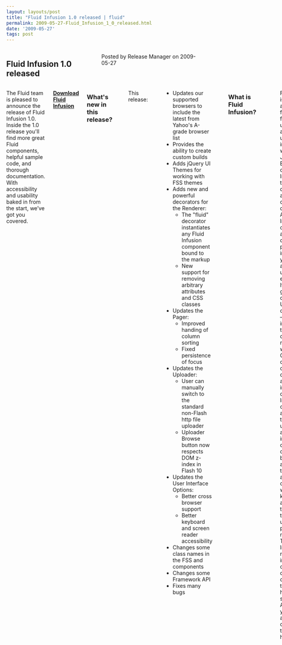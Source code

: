 ```yaml
---
layout: layouts/post
title: "Fluid Infusion 1.0 released | fluid"
permalink: 2009-05-27-Fluid_Infusion_1_0_released.html
date: '2009-05-27'
tags: post
---
```

<section class="row">
                <div class="medium-6 columns">
                    <h2 class="fluid-web-emphasized-text">Fluid Infusion 1.0 released</h2>
                    <p class="fluid-web-news-post-meta">
                        Posted by Release Manager on 2009-05-27
                    </p>
                </div>
                <div class="medium-6 columns">
                    <p>The Fluid team is pleased to announce the release of Fluid Infusion 1.0. Inside the 1.0 release you&#39;ll find more great Fluid components, helpful sample code, and thorough documentation. With accessibility and usability baked in from the start, we’ve got you covered.</p>
<p><strong> <a href="https://github.com/fluid-project/infusion">Download Fluid Infusion</a> </strong></p>
<h3>What&#39;s new in this release?</h3>

<p><p>This release:</p></p>
<ul>
    <li>Updates our supported browsers to include the latest from Yahoo&#39;s A-grade browser list</li>
    <li>Provides the ability to create custom builds</li>
    <li>Adds jQuery UI Themes for working with FSS themes</li>
    <li>Adds new and powerful decorators for the Renderer:
    <ul>
        <li>The &quot;fluid&quot; decorator instantiates any Fluid Infusion component bound to the markup</li>
        <li>New support for removing arbitrary attributes and CSS classes</li>
    </ul>
    </li>
    <li>Updates the Pager:
    <ul>
        <li>Improved handing of column sorting</li>
        <li>Fixed persistence of focus</li>
    </ul>
    </li>
    <li>Updates the Uploader:
    <ul>
        <li>User can manually switch to the standard non-Flash http file uploader</li>
        <li>Uploader Browse button now respects DOM z-index in Flash 10</li>
    </ul>
    </li>
    <li>Updates the User Interface Options:
    <ul>
        <li>Better cross browser support</li>
        <li>Better keyboard and screen reader accessibility</li>
    </ul>
    </li>
    <li>Changes some class names in the FSS and components</li>
    <li>Changes some Framework API</li>
    <li>Fixes many bugs</li>
</ul>

<p><h3>What is Fluid Infusion?</h3></p>
<p><p>
Fluid Infusion is an application framework for building usable and accessible user interfaces with JavaScript. Built on top of jQuery, Infusion takes a different approach to client-side development. At heart, Infusion is an open architecture designed to put you back in control of your application’s user experience. It includes a growing collection of UI components—reusable interactions that go deeper than most widgets. Created by a community of developers and interaction designers, Infusion components are built from the ground up with accessibility in mind. All of our designs can be used with assistive technologies, are fully controllable with the keyboard, and can be transformed to suit your users’ personal needs.
<br>
The Fluid Infusion 1.1 release includes a collection of our UI components, tutorials to help you get started, solid APIs to help you dive in, and the community to lend a hand.</p>
                </div>
            </section>

